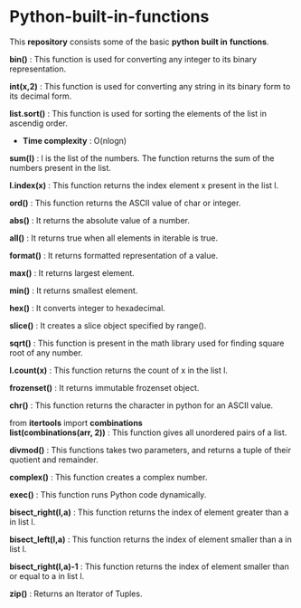 # **Python-built-in-functions**
This **repository** consists some of the basic **python** **built in** **functions**.

**bin()** : This function is used for converting any integer to its binary representation.

**int(x,2)** : This function is used for converting any string in its binary form to its decimal form.

**list.sort()** : This function is used for sorting the elements of the list in ascendig order.
  - **Time complexity** : O(nlogn)

**sum(l)** : l is the list of the numbers. The function returns the sum of the numbers present in the list.

**l.index(x)** : This function returns the index element x present in the list l.

**ord()** : This function returns the ASCII value of char or integer.

**abs()** : It returns the absolute value of a number.

**all()** : It returns true when all elements in iterable is true.

**format()** : It returns formatted representation of a value.

**max()** : It returns largest element.

**min()** : It returns smallest element.

**hex()** : It converts integer to hexadecimal.

**slice()** : It creates a slice object specified by range().

**sqrt()** : This function is present in the math library used for finding square root of any number.

**l.count(x)** : This function returns the count of x in the list l.

**frozenset()** : It returns immutable frozenset object.

**chr()** : This function returns the character in python for an ASCII value.

from **itertools** import **combinations**  
**list(combinations(arr, 2))** : This function gives all unordered pairs of a list.  

**divmod()** : This functions takes two parameters, and returns a tuple of their quotient and remainder.  

**complex()** : This function creates a complex number.  

**exec()** : This function runs Python code dynamically.

**bisect_right(l,a)** : This function returns the index of element greater than a in list l.

**bisect_left(l,a)** : This function returns the index of element smaller than a in list l.

**bisect_right(l,a)-1** : This function returns the index of element smaller than or equal to a in list l.

**zip()** : Returns an Iterator of Tuples.
